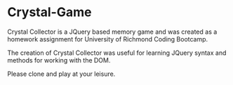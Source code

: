 # Crystal-Game

Crystal Collector is a JQuery based memory game and was created as a homework assignment for University of Richmond Coding Bootcamp. 

The creation of Crystal Collector was useful for learning JQuery syntax and methods for working with the DOM. 

Please clone and play at your leisure. 
